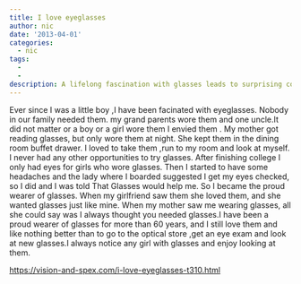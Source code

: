 ```yaml
---
title: I love eyeglasses
author: nic
date: '2013-04-01'
categories:
  - nic
tags:
  - 
  - 
description: A lifelong fascination with glasses leads to surprising connections, love, and an enduring passion for eyewear.
---
```

Ever since I was a little boy ,I have been facinated with eyeglasses. Nobody in our family needed them. my grand parents
wore them and one uncle.It did not matter or a boy or a girl wore them I  envied them .
My mother got reading glasses, but only wore them at night. She kept them in the dining room buffet drawer. I loved to
 take them ,run to my room and look at myself.
I never had any other opportunities to try glasses. After finishing college  I only had eyes for girls who wore glasses.
Then I started to have some headaches and the lady where I boarded suggested I get my eyes checked, so I did and I was
told That Glasses would help me. So I became the proud wearer of glasses. When my girlfriend saw them she loved them,
and she wanted glasses just like mine. When my mother saw me wearing glasses, all she could say was I always thought you 
needed glasses.I have been a proud wearer of glasses for more than 60 years, and I still love them and like nothing better than
to go to the optical store ,get an eye exam and look at new glasses.I always notice any girl with glasses and enjoy looking
at them.

https://vision-and-spex.com/i-love-eyeglasses-t310.html